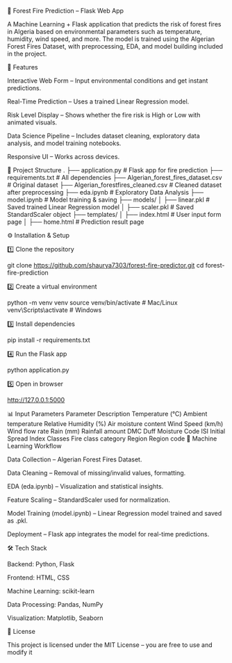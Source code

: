 🌲 Forest Fire Prediction – Flask Web App

A Machine Learning + Flask application that predicts the risk of forest fires in Algeria based on environmental parameters such as temperature, humidity, wind speed, and more.
The model is trained using the Algerian Forest Fires Dataset, with preprocessing, EDA, and model building included in the project.

🚀 Features

Interactive Web Form – Input environmental conditions and get instant predictions.

Real-Time Prediction – Uses a trained Linear Regression model.

Risk Level Display – Shows whether the fire risk is High or Low with animated visuals.

Data Science Pipeline – Includes dataset cleaning, exploratory data analysis, and model training notebooks.

Responsive UI – Works across devices.

📂 Project Structure
.
├── application.py                      # Flask app for fire prediction
├── requirements.txt                     # All dependencies
├── Algerian_forest_fires_dataset.csv    # Original dataset
├── Algerian_forestfires_cleaned.csv     # Cleaned dataset after preprocessing
├── eda.ipynb                            # Exploratory Data Analysis
├── model.ipynb                          # Model training & saving
├── models/
│   ├── linear.pkl                       # Saved trained Linear Regression model
│   ├── scaler.pkl                       # Saved StandardScaler object
├── templates/
│   ├── index.html                       # User input form page
│   ├── home.html                        # Prediction result page

⚙️ Installation & Setup

1️⃣ Clone the repository

git clone https://github.com/shaurya7303/forest-fire-predictor.git
cd forest-fire-prediction


2️⃣ Create a virtual environment

python -m venv venv
source venv/bin/activate   # Mac/Linux
venv\Scripts\activate      # Windows


3️⃣ Install dependencies

pip install -r requirements.txt


4️⃣ Run the Flask app

python application.py


5️⃣ Open in browser

http://127.0.0.1:5000

📊 Input Parameters
Parameter	Description
Temperature (°C)	Ambient temperature
Relative Humidity (%)	Air moisture content
Wind Speed (km/h)	Wind flow rate
Rain (mm)	Rainfall amount
DMC	Duff Moisture Code
ISI	Initial Spread Index
Classes	Fire class category
Region	Region code
🧠 Machine Learning Workflow

Data Collection – Algerian Forest Fires Dataset.

Data Cleaning – Removal of missing/invalid values, formatting.

EDA (eda.ipynb) – Visualization and statistical insights.

Feature Scaling – StandardScaler used for normalization.

Model Training (model.ipynb) – Linear Regression model trained and saved as .pkl.

Deployment – Flask app integrates the model for real-time predictions.

🛠 Tech Stack

Backend: Python, Flask

Frontend: HTML, CSS

Machine Learning: scikit-learn

Data Processing: Pandas, NumPy

Visualization: Matplotlib, Seaborn

📜 License

This project is licensed under the MIT License – you are free to use and modify it
